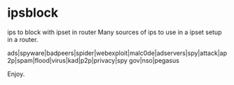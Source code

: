 # ipsblock
ips to block with ipset in router
Many sources of ips to use in a ipset setup in a router. 

ads|spyware|badpeers|spider|webexploit|malc0de|adservers|spy|attack|ap2p|spam|flood|virus|kad|p2p|privacy|spy gov|nso|pegasus

Enjoy.
